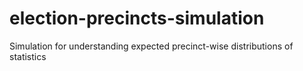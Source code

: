 # election-precincts-simulation
Simulation for understanding expected precinct-wise distributions of statistics

